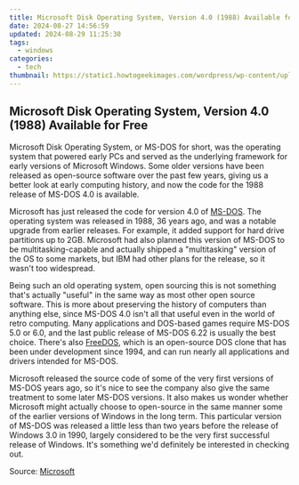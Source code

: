 ```yaml
---
title: Microsoft Disk Operating System, Version 4.0 (1988) Available for Free
date: 2024-08-27 14:56:59
updated: 2024-08-29 11:25:30
tags:
  - windows
categories:
  - tech
thumbnail: https://static1.howtogeekimages.com/wordpress/wp-content/uploads/2024/04/ms-dos-hero.jpg
---
```


## Microsoft Disk Operating System, Version 4.0 (1988) Available for Free

Microsoft Disk Operating System, or MS-DOS for short, was the operating system that powered early PCs and served as the underlying framework for early versions of Microsoft Windows. Some older versions have been released as open-source software over the past few years, giving us a better look at early computing history, and now the code for the 1988 release of MS-DOS 4.0 is available.

 Microsoft has just released the code for version 4.0 of [MS-DOS](https://easy-unlock-android.techidaily.com/in-2024-how-to-unlock-nubia-red-magic-8s-pro-phone-without-pin-by-drfone-android/). The operating system was released in 1988, 36 years ago, and was a notable upgrade from earlier releases. For example, it added support for hard drive partitions up to 2GB. Microsoft had also planned this version of MS-DOS to be multitasking-capable and actually shipped a "multitasking" version of the OS to some markets, but IBM had other plans for the release, so it wasn't too widespread.

 Being such an old operating system, open sourcing this is not something that's actually "useful" in the same way as most other open source software. This is more about preserving the history of computers than anything else, since MS-DOS 4.0 isn't all that useful even in the world of retro computing. Many applications and DOS-based games require MS-DOS 5.0 or 6.0, and the last public release of MS-DOS 6.22 is usually the best choice. There's also [FreeDOS](https://www.freedos.org/), which is an open-source DOS clone that has been under development since 1994, and can run nearly all applications and drivers intended for MS-DOS.

 Microsoft released the source code of some of the very first versions of MS-DOS years ago, so it's nice to see the company also give the same treatment to some later MS-DOS versions. It also makes us wonder whether Microsoft might actually choose to open-source in the same manner some of the earlier versions of Windows in the long term. This particular version of MS-DOS was released a little less than two years before the release of Windows 3.0 in 1990, largely considered to be the very first successful release of Windows. It's something we'd definitely be interested in checking out.

 Source: [Microsoft](https://cloudblogs.microsoft.com/opensource/2024/04/25/open-sourcing-ms-dos-4-0/)

<ins class="adsbygoogle"
     style="display:block"
     data-ad-format="autorelaxed"
     data-ad-client="ca-pub-7571918770474297"
     data-ad-slot="1223367746"></ins>



<ins class="adsbygoogle"
     style="display:block"
     data-ad-client="ca-pub-7571918770474297"
     data-ad-slot="8358498916"
     data-ad-format="auto"
     data-full-width-responsive="true"></ins>
